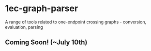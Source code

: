 # 1ec-graph-parser
A range of tools related to one-endpoint crossing graphs - conversion, evaluation, parsing

## Coming Soon! (~July 10th)
